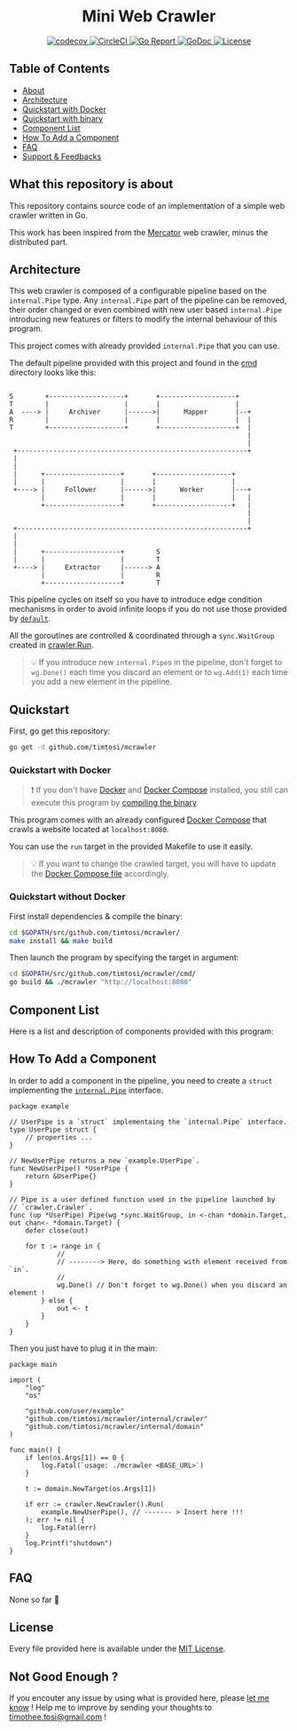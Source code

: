 <h1 align="center">Mini Web Crawler</h1>

<p align="center">
    <a href="https://codecov.io/gh/TimTosi/mcrawler">
        <img src="https://codecov.io/gh/TimTosi/mcrawler/branch/master/graph/badge.svg" alt="codecov" />
    </a>
    <a href="https://circleci.com/gh/TimTosi/mcrawler">
        <img src="https://circleci.com/gh/TimTosi/mcrawler.svg?style=shield" alt="CircleCI" />
    </a>
    <a href="https://goreportcard.com/report/github.com/timtosi/mcrawler">
        <img src="https://goreportcard.com/badge/github.com/timtosi/mcrawler" alt="Go Report" />
    </a>
    <a href="https://godoc.org/github.com/timtosi/mcrawler">
        <img src="https://godoc.org/github.com/timtosi/mcrawler?status.svg" alt="GoDoc" />
    </a>
    <a href="https://opensource.org/licenses/MIT">
        <img src="https://img.shields.io/badge/license-MIT-blue.svg" alt="License" />
    </a>
</p>

## Table of Contents
- [About](#what-this-repository-is-about)
- [Architecture](#architecture)
- [Quickstart with Docker](#quickstart-with-docker)
- [Quickstart with binary](#quickstart-without-docker)
- [Component List](#component-list)
- [How To Add a Component](#how-to-add-a-component)
- [FAQ](#faq)
- [Support & Feedbacks](#not-good-enough-)


## What this repository is about

This repository contains source code of an implementation of a simple web
crawler written in Go.

This work has been inspired from the [Mercator](http://dl.acm.org/citation.cfm?id=598733)
web crawler, minus the distributed part.


## Architecture

This web crawler is composed of a configurable pipeline based on the
`internal.Pipe` type. Any `internal.Pipe` part of the pipeline can be removed,
their order changed or even combined with new user based `internal.Pipe`
introducing new features or filters to modify the internal behaviour of this
program.

This project comes with already provided `internal.Pipe` that you can use.

The default pipeline provided with this project and found in the
[cmd](https://github.com/TimTosi/mcrawler/blob/master/cmd/main.go#L26-L33)
directory looks like this:


```

S        +-------------------+       +-------------------+
T        |                   |       |                   |
A  ----> |     Archiver      |------>|      Mapper       |--+
R        |                   |       |                   |  |
T        +-------------------+       +-------------------+  |
                                                            |
                                                            |
 +----------------------------------------------------------+
 |
 |
 |      +-------------------+       +-------------------+
 |      |                   |       |                   |
 +----> |     Follower      |------>|      Worker       |---+
        |                   |       |                   |   |
        +-------------------+       +-------------------+   |
                                                            |
                                                            |
 +----------------------------------------------------------+
 |
 |
 |      +-------------------+        S
 |      |                   |        T
 +----> |     Extractor     |------> A
        |                   |        R
        +-------------------+        T

```

This pipeline cycles on itself so you have to introduce edge condition
mechanisms in order to avoid infinite loops if you do not use those provided by
[`default`](https://github.com/TimTosi/mcrawler/blob/master/internal/archiver.go).

All the goroutines are controlled & coordinated through a `sync.WaitGroup`
created in [crawler.Run](https://github.com/TimTosi/mcrawler/blob/master/internal/crawler/crawler.go#L42-L58).

> :bulb: If you introduce new `internal.Pipe`s in the pipeline, don't forget
> to `wg.Done()` each time you discard an element or to `wg.Add(1)` each time
> you add a new element in the pipeline.


## Quickstart

First, go get this repository:
```sh
go get -d github.com/timtosi/mcrawler
```


### Quickstart with Docker

> :exclamation: If you don't have [Docker](https://docs.docker.com/install/) and
> [Docker Compose](https://docs.docker.com/compose/) installed, you still can
> execute this program by [compiling the binary](#quickstart-without-docker). 

This program comes with an already configured [Docker Compose](https://github.com/TimTosi/mcrawler/blob/master/deployments/docker-compose.yaml)
that crawls a website located at `localhost:8080`.

You can use the `run` target in the provided Makefile to use it easily.

> :bulb: If you want to change the crawled target, you will have to update the
> [Docker Compose file](https://github.com/TimTosi/mcrawler/blob/master/deployments/docker-compose.yaml#L10)
> accordingly.


### Quickstart without Docker

First install dependencies & compile the binary:
```sh
cd $GOPATH/src/github.com/timtosi/mcrawler/
make install && make build
```

Then launch the program by specifying the target in argument:
```sh
cd $GOPATH/src/github.com/timtosi/mcrawler/cmd/
go build && ./mcrawler "http://localhost:8080"
```

## Component List

Here is a list and description of components provided with this program:


## How To Add a Component

In order to add a component in the pipeline, you need to create a `struct`
implementing the [`internal.Pipe`](https://github.com/TimTosi/mcrawler/blob/master/internal/pipe.go#L11-L13)
interface.

```golang
package example

// UserPipe is a `struct` implementaing the `internal.Pipe` interface.
type UserPipe struct {
	// properties ...
}

// NewUserPipe returns a new `example.UserPipe`.
func NewUserPipe() *UserPipe {
    return &UserPipe{}
}

// Pipe is a user defined function used in the pipeline launched by
// `crawler.Crawler`.
func (up *UserPipe) Pipe(wg *sync.WaitGroup, in <-chan *domain.Target, out chan<- *domain.Target) {
	defer close(out)

	for t := range in {
            //
            // --------> Here, do something with element received from `in`.
            //
			wg.Done() // Don't forget to wg.Done() when you discard an element !
		} else {
			out <- t
		}
	}
}
```


Then you just have to plug it in the main:

```golang
package main

import (
	"log"
	"os"

	"github.com/user/example"
	"github.com/timtosi/mcrawler/internal/crawler"
	"github.com/timtosi/mcrawler/internal/domain"
)

func main() {
	if len(os.Args[1]) == 0 {
		log.Fatal(`usage: ./mcrawler <BASE_URL>`)
	}

	t := domain.NewTarget(os.Args[1])

	if err := crawler.NewCrawler().Run(
		example.NewUserPipe(), // ------- > Insert here !!!
	); err != nil {
		log.Fatal(err)
	}
	log.Printf("shutdown")
}
```

## FAQ

None so far :raised_hands:


## License

Every file provided here is available under the [MIT License](http://opensource.org/licenses/MIT).


## Not Good Enough ?

If you encouter any issue by using what is provided here, please
[let me know](https://github.com/TimTosi/mcrawler/issues) ! 
Help me to improve by sending your thoughts to timothee.tosi@gmail.com !

